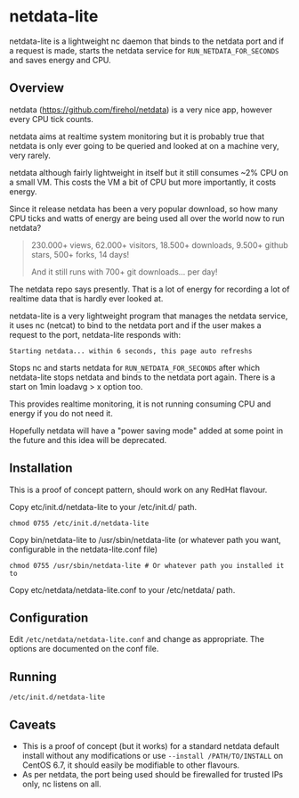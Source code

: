 # netdata-lite

netdata-lite is a lightweight nc daemon that binds to the netdata port and if a request is made, starts the netdata service for `RUN_NETDATA_FOR_SECONDS` and saves energy and CPU.

## Overview

netdata (https://github.com/firehol/netdata) is a very nice app, however every CPU tick counts.

netdata aims at realtime system monitoring but it is probably true that netdata is only ever going to be queried and looked at on a machine very, very rarely.

netdata although fairly lightweight in itself but it still consumes ~2% CPU on a small VM.  This costs the VM a bit of CPU but more importantly, it costs energy.

Since it release netdata has been a very popular download, so how many CPU ticks and watts of energy are being used all over the world now to run netdata?

> 230.000+ views, 62.000+ visitors, 18.500+ downloads, 9.500+ github stars, 500+ forks, 14 days!
>
> And it still runs with 700+ git downloads... per day!

The netdata repo says presently.  That is a lot of energy for recording a lot of realtime data that is hardly ever looked at.

netdata-lite is a very lightweight program that manages the netdata service, it uses nc (netcat) to bind to the netdata port and if the user makes a request to the port, netdata-lite responds with:

```
Starting netdata... within 6 seconds, this page auto refreshs
```

Stops nc and starts netdata for `RUN_NETDATA_FOR_SECONDS` after which netdata-lite stops netdata and binds to the netdata port again.  There is a start on 1min loadavg > x option too.

This provides realtime monitoring, it is not running consuming CPU and energy if you do not need it.

Hopefully netdata will have a "power saving mode" added at some point in the future and this idea will be deprecated.

## Installation

This is a proof of concept pattern, should work on any RedHat flavour.

Copy etc/init.d/netdata-lite to your /etc/init.d/ path.

```
chmod 0755 /etc/init.d/netdata-lite
```

Copy bin/netdata-lite to /usr/sbin/netdata-lite (or whatever path you want, configurable in the netdata-lite.conf file)

```
chmod 0755 /usr/sbin/netdata-lite # Or whatever path you installed it to
```

Copy etc/netdata/netdata-lite.conf to your /etc/netdata/ path.

## Configuration

Edit `/etc/netdata/netdata-lite.conf` and change as appropriate.  The options are documented on the conf file.

## Running

```
/etc/init.d/netdata-lite
```

## Caveats

* This is a proof of concept (but it works) for a standard netdata default install without any modifications or use `--install /PATH/TO/INSTALL` on CentOS 6.7, it should easily be modifiable to other flavours.
* As per netdata, the port being used should be firewalled for trusted IPs only, nc listens on all.
